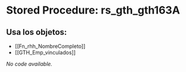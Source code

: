 # Stored Procedure: rs_gth_gth163A

## Usa los objetos:
- [[Fn_rhh_NombreCompleto]]
- [[GTH_Emp_vinculados]]

*No code available.*
